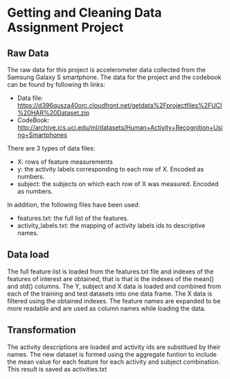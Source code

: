 # Getting and Cleaning Data Assignment Project

## Raw Data
The raw data for this project is accelerometer data collected from the Samsung Galaxy S smartphone. 
The data for the project and the codebook can be found by following th links:
* Data file: https://d396qusza40orc.cloudfront.net/getdata%2Fprojectfiles%2FUCI%20HAR%20Dataset.zip
* CodeBook: http://archive.ics.uci.edu/ml/datasets/Human+Activity+Recognition+Using+Smartphones

There are 3 types of data files:
* X: rows of feature measurements
* y: the activity labels corresponding to each row of X. Encoded as numbers.
* subject: the subjects on which each row of X was measured. Encoded as numbers.

In addition, the following files have been used:
* features.txt: the full list of the features.
* activity_labels.txt: the mapping of activity labels ids to descriptive names.

## Data load
The full feature list is loaded from the features.txt file and indexes of the features of interest are obtained, that is that is the indexes of the mean() and std() columns.
The Y, subject and X data is loaded and combined from each of the training and test datasets into one data frame. The X data is filtered using the obtained indexes. The feature names are expanded to be more readable and are used as column names while loading the data.

## Transformation
The activity descriptions are loaded and activity ids are substitued by their names.
The new dataset is formed using the aggregate funtion to include the mean value for each feature for each activity and subject combination. 
This result is saved as activities.txt
